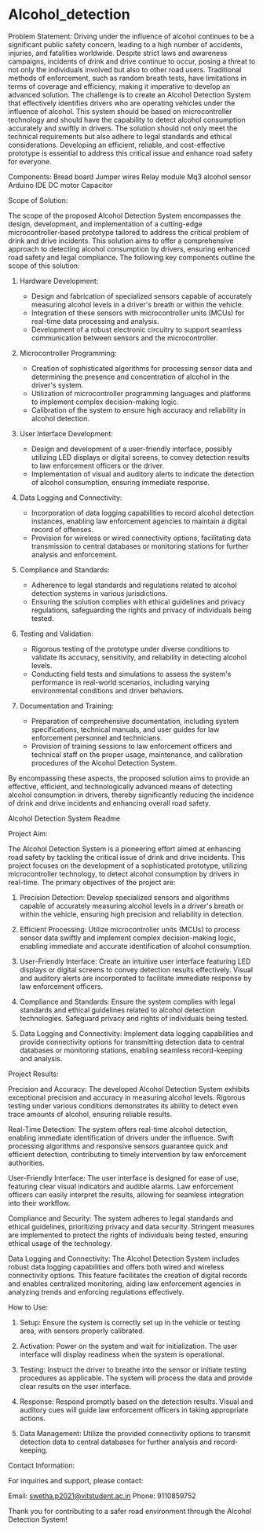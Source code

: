 # Alcohol_detection
Problem Statement:
Driving under the influence of alcohol continues to be a significant public safety concern, leading to a high number of accidents, injuries, and fatalities worldwide. Despite strict laws and awareness campaigns, incidents of drink and drive continue to occur, posing a threat to not only the individuals involved but also to other road users. Traditional methods of enforcement, such as random breath tests, have limitations in terms of coverage and efficiency, making it imperative to develop an advanced solution.
The challenge is to create an Alcohol Detection System that effectively identifies drivers who are operating vehicles under the influence of alcohol. This system should be based on microcontroller technology and should have the capability to detect alcohol consumption accurately and swiftly in drivers. The solution should not only meet the technical requirements but also adhere to legal standards and ethical considerations. Developing an efficient, reliable, and cost-effective prototype is essential to address this critical issue and enhance road safety for everyone.


Components:
Bread board
Jumper wires
Relay module
Mq3 alcohol sensor
Arduino IDE
DC motor
Capacitor

Scope of Solution:

The scope of the proposed Alcohol Detection System encompasses the design, development, and implementation of a cutting-edge microcontroller-based prototype tailored to address the critical problem of drink and drive incidents. This solution aims to offer a comprehensive approach to detecting alcohol consumption by drivers, ensuring enhanced road safety and legal compliance. The following key components outline the scope of this solution:

1. Hardware Development:
   - Design and fabrication of specialized sensors capable of accurately measuring alcohol levels in a driver's breath or within the vehicle.
   - Integration of these sensors with microcontroller units (MCUs) for real-time data processing and analysis.
   - Development of a robust electronic circuitry to support seamless communication between sensors and the microcontroller.

2. Microcontroller Programming:
   - Creation of sophisticated algorithms for processing sensor data and determining the presence and concentration of alcohol in the driver's system.
   - Utilization of microcontroller programming languages and platforms to implement complex decision-making logic.
   - Calibration of the system to ensure high accuracy and reliability in alcohol detection.

3. User Interface Development:
   - Design and development of a user-friendly interface, possibly utilizing LED displays or digital screens, to convey detection results to law enforcement officers or the driver.
   - Implementation of visual and auditory alerts to indicate the detection of alcohol consumption, ensuring immediate response.

4. Data Logging and Connectivity:
   - Incorporation of data logging capabilities to record alcohol detection instances, enabling law enforcement agencies to maintain a digital record of offenses.
   - Provision for wireless or wired connectivity options, facilitating data transmission to central databases or monitoring stations for further analysis and enforcement.

5. Compliance and Standards:
   - Adherence to legal standards and regulations related to alcohol detection systems in various jurisdictions.
   - Ensuring the solution complies with ethical guidelines and privacy regulations, safeguarding the rights and privacy of individuals being tested.

6. Testing and Validation:
   - Rigorous testing of the prototype under diverse conditions to validate its accuracy, sensitivity, and reliability in detecting alcohol levels.
   - Conducting field tests and simulations to assess the system's performance in real-world scenarios, including varying environmental conditions and driver behaviors.

7. Documentation and Training:
   - Preparation of comprehensive documentation, including system specifications, technical manuals, and user guides for law enforcement personnel and technicians.
   - Provision of training sessions to law enforcement officers and technical staff on the proper usage, maintenance, and calibration procedures of the Alcohol Detection System.

By encompassing these aspects, the proposed solution aims to provide an effective, efficient, and technologically advanced means of detecting alcohol consumption in drivers, thereby significantly reducing the incidence of drink and drive incidents and enhancing overall road safety.

Alcohol Detection System Readme

Project Aim:

The Alcohol Detection System is a pioneering effort aimed at enhancing road safety by tackling the critical issue of drink and drive incidents. This project focuses on the development of a sophisticated prototype, utilizing microcontroller technology, to detect alcohol consumption by drivers in real-time. The primary objectives of the project are:

1. Precision Detection: Develop specialized sensors and algorithms capable of accurately measuring alcohol levels in a driver's breath or within the vehicle, ensuring high precision and reliability in detection.

2. Efficient Processing: Utilize microcontroller units (MCUs) to process sensor data swiftly and implement complex decision-making logic, enabling immediate and accurate identification of alcohol consumption.

3. User-Friendly Interface: Create an intuitive user interface featuring LED displays or digital screens to convey detection results effectively. Visual and auditory alerts are incorporated to facilitate immediate response by law enforcement officers.

4. Compliance and Standards: Ensure the system complies with legal standards and ethical guidelines related to alcohol detection technologies. Safeguard privacy and rights of individuals being tested.

5. Data Logging and Connectivity: Implement data logging capabilities and provide connectivity options for transmitting detection data to central databases or monitoring stations, enabling seamless record-keeping and analysis.

Project Results:

Precision and Accuracy:
The developed Alcohol Detection System exhibits exceptional precision and accuracy in measuring alcohol levels. Rigorous testing under various conditions demonstrates its ability to detect even trace amounts of alcohol, ensuring reliable results.


Real-Time Detection:
The system offers real-time alcohol detection, enabling immediate identification of drivers under the influence. Swift processing algorithms and responsive sensors guarantee quick and efficient detection, contributing to timely intervention by law enforcement authorities.

User-Friendly Interface:
The user interface is designed for ease of use, featuring clear visual indicators and audible alarms. Law enforcement officers can easily interpret the results, allowing for seamless integration into their workflow.

Compliance and Security:
The system adheres to legal standards and ethical guidelines, prioritizing privacy and data security. Stringent measures are implemented to protect the rights of individuals being tested, ensuring ethical usage of the technology.

Data Logging and Connectivity:
The Alcohol Detection System includes robust data logging capabilities and offers both wired and wireless connectivity options. This feature facilitates the creation of digital records and enables centralized monitoring, aiding law enforcement agencies in analyzing trends and enforcing regulations effectively.

How to Use:

1. Setup: Ensure the system is correctly set up in the vehicle or testing area, with sensors properly calibrated.
   
2. Activation: Power on the system and wait for initialization. The user interface will display readiness when the system is operational.

3. Testing: Instruct the driver to breathe into the sensor or initiate testing procedures as applicable. The system will process the data and provide clear results on the user interface.

4. Response: Respond promptly based on the detection results. Visual and auditory cues will guide law enforcement officers in taking appropriate actions.

5. Data Management: Utilize the provided connectivity options to transmit detection data to central databases for further analysis and record-keeping.

Contact Information:

For inquiries and support, please contact:

Email: swetha.p2021@vitstudent.ac.in
Phone: 9110859752

Thank you for contributing to a safer road environment through the Alcohol Detection System!

